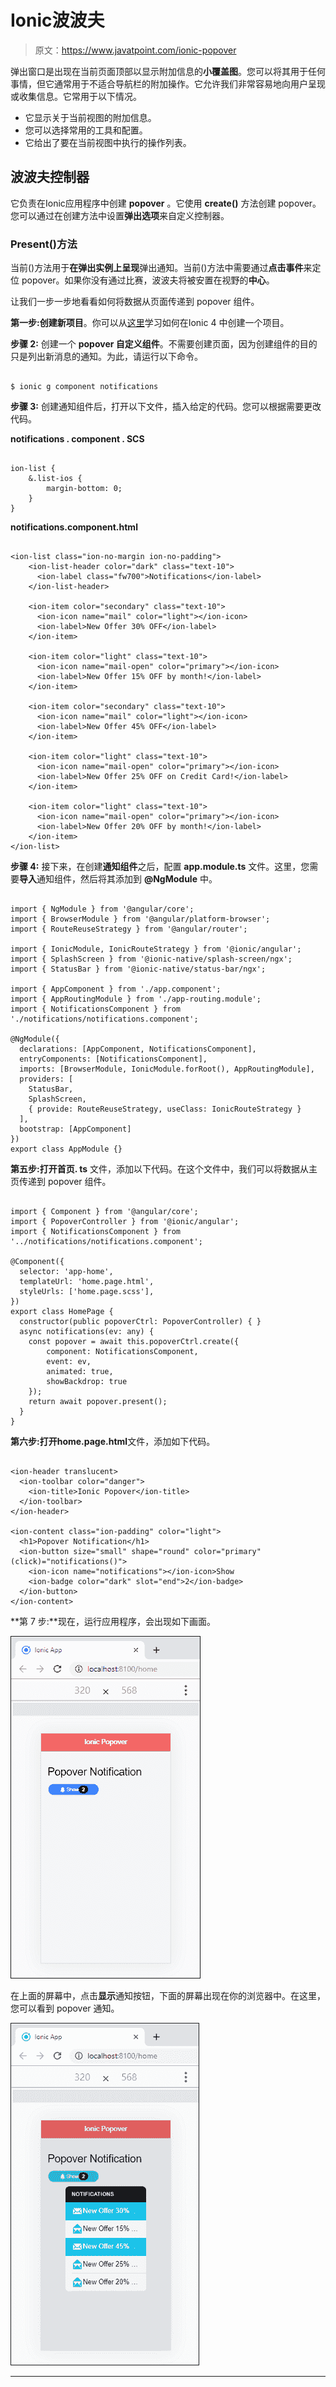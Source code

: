 # Ionic波波夫

> 原文：<https://www.javatpoint.com/ionic-popover>

弹出窗口是出现在当前页面顶部以显示附加信息的**小覆盖图**。您可以将其用于任何事情，但它通常用于不适合导航栏的附加操作。它允许我们非常容易地向用户呈现或收集信息。它常用于以下情况。

*   它显示关于当前视图的附加信息。
*   您可以选择常用的工具和配置。
*   它给出了要在当前视图中执行的操作列表。

## 波波夫控制器

它负责在Ionic应用程序中创建 **popover** 。它使用 **create()** 方法创建 popover。您可以通过在创建方法中设置**弹出选项**来自定义控制器。

### Present()方法

当前()方法用于**在弹出实例上呈现**弹出通知。当前()方法中需要通过**点击事件**来定位 popover。如果你没有通过比赛，波波夫将被安置在视野的**中心**。

让我们一步一步地看看如何将数据从页面传递到 popover 组件。

**第一步:**创建**新项目**。你可以从[这里](ionic-installation)学习如何在Ionic 4 中创建一个项目。

**步骤 2:** 创建一个 **popover 自定义组件**。不需要创建页面，因为创建组件的目的只是列出新消息的通知。为此，请运行以下命令。

```

$ ionic g component notifications

```

**步骤 3:** 创建通知组件后，打开以下文件，插入给定的代码。您可以根据需要更改代码。

**notifications . component . SCS**

```

ion-list {
    &.list-ios {
        margin-bottom: 0;
    }
}

```

**notifications.component.html**

```

<ion-list class="ion-no-margin ion-no-padding">
    <ion-list-header color="dark" class="text-10">
      <ion-label class="fw700">Notifications</ion-label>
    </ion-list-header>

    <ion-item color="secondary" class="text-10">
      <ion-icon name="mail" color="light"></ion-icon>
      <ion-label>New Offer 30% OFF</ion-label>
    </ion-item>

    <ion-item color="light" class="text-10">
      <ion-icon name="mail-open" color="primary"></ion-icon>
      <ion-label>New Offer 15% OFF by month!</ion-label>
    </ion-item>

    <ion-item color="secondary" class="text-10">
      <ion-icon name="mail" color="light"></ion-icon>
      <ion-label>New Offer 45% OFF</ion-label>
    </ion-item>

    <ion-item color="light" class="text-10">
      <ion-icon name="mail-open" color="primary"></ion-icon>
      <ion-label>New Offer 25% OFF on Credit Card!</ion-label>
    </ion-item>

    <ion-item color="light" class="text-10">
      <ion-icon name="mail-open" color="primary"></ion-icon>
      <ion-label>New Offer 20% OFF by month!</ion-label>
    </ion-item>
</ion-list>

```

**步骤 4:** 接下来，在创建**通知组件**之后，配置 **app.module.ts** 文件。这里，您需要**导入**通知组件，然后将其添加到 **@NgModule** 中。

```

import { NgModule } from '@angular/core';
import { BrowserModule } from '@angular/platform-browser';
import { RouteReuseStrategy } from '@angular/router';

import { IonicModule, IonicRouteStrategy } from '@ionic/angular';
import { SplashScreen } from '@ionic-native/splash-screen/ngx';
import { StatusBar } from '@ionic-native/status-bar/ngx';

import { AppComponent } from './app.component';
import { AppRoutingModule } from './app-routing.module';
import { NotificationsComponent } from './notifications/notifications.component';

@NgModule({
  declarations: [AppComponent, NotificationsComponent],
  entryComponents: [NotificationsComponent],
  imports: [BrowserModule, IonicModule.forRoot(), AppRoutingModule],
  providers: [
    StatusBar,
    SplashScreen,
    { provide: RouteReuseStrategy, useClass: IonicRouteStrategy }
  ],
  bootstrap: [AppComponent]
})
export class AppModule {}

```

**第五步:**打开**首页. ts** 文件，添加以下代码。在这个文件中，我们可以将数据从主页传递到 popover 组件。

```

import { Component } from '@angular/core';
import { PopoverController } from '@ionic/angular';
import { NotificationsComponent } from '../notifications/notifications.component';

@Component({
  selector: 'app-home',
  templateUrl: 'home.page.html',
  styleUrls: ['home.page.scss'],
})
export class HomePage {
  constructor(public popoverCtrl: PopoverController) { }
  async notifications(ev: any) {
    const popover = await this.popoverCtrl.create({
        component: NotificationsComponent,
        event: ev,
        animated: true,
        showBackdrop: true
    });
    return await popover.present();
  }
}

```

**第六步:**打开**home.page.html**文件，添加如下代码。

```

<ion-header translucent>
  <ion-toolbar color="danger">
    <ion-title>Ionic Popover</ion-title>
  </ion-toolbar>
</ion-header>

<ion-content class="ion-padding" color="light">
  <h1>Popover Notification</h1>
  <ion-button size="small" shape="round" color="primary" (click)="notifications()">
    <ion-icon name="notifications"></ion-icon>Show
    <ion-badge color="dark" slot="end">2</ion-badge>
  </ion-button>
</ion-content>

```

**第 7 步:**现在，运行应用程序，会出现如下画面。

![Ionic Popover](img/457237dd40aa7cd009f31422f9251ccf.png)

在上面的屏幕中，点击**显示**通知按钮，下面的屏幕出现在你的浏览器中。在这里，您可以看到 popover 通知。

![Ionic Popover](img/6cd7c6526f0f21c25853fea611fef58f.png)

* * *